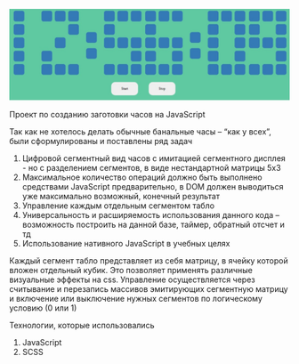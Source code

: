 ![alt tag](https://github.com/WebFilin/CubicCloks/blob/master/CubeClocs.jpg)

Проект по созданию заготовки часов на JavaScript

Так как не хотелось делать обычные банальные часы – “как у всех”, были сформулированы и поставлены ряд задач
  1.	Цифровой сегментный вид часов с имитацией сегментного дисплея - но с разделением сегментов, в виде нестандартной матрицы 5х3
  2.	Максимальное количество операций должно быть выполнено средствами JavaScript предварительно, в DOM должен выводиться уже максимально возможный, конечный результат
  3.	Управление каждым отдельным сегментом табло
  4.	Универсальность и расширяемость использования данного кода – возможность построить на данной базе, таймер, обратный отсчет и тд
  5.	Использование нативного JavaScript в учебных целях
  
 Каждый сегмент табло представляет из себя матрицу, в ячейку которой вложен отдельный кубик. Это позволяет применять различные визуальные эффекты на css. 
 Управление осуществляется через считывание и перезапись массивов эмитирующих сегментную матрицу и включение или выключение нужных сегментов по логическому условию (0 или 1)
  
Технологии, которые использовались
  1.	JavaScript
  2.	SCSS
